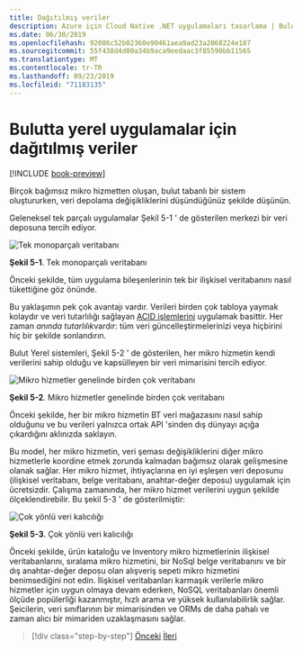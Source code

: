 ```yaml
---
title: Dağıtılmış veriler
description: Azure için Cloud Native .NET uygulamaları tasarlama | Bulut Yerel uygulamaları için dağıtılmış veriler
ms.date: 06/30/2019
ms.openlocfilehash: 92086c52b02360e90461aea9ad23a2068224e187
ms.sourcegitcommit: 55f438d4d00a34b9aca9eedaac3f85590bb11565
ms.translationtype: MT
ms.contentlocale: tr-TR
ms.lasthandoff: 09/23/2019
ms.locfileid: "71183135"
---
```

# <a name="distributed-data-for-cloud-native-apps"></a>Bulutta yerel uygulamalar için dağıtılmış veriler

[!INCLUDE [book-preview](../../../includes/book-preview.md)]

Birçok bağımsız mikro hizmetten oluşan, bulut tabanlı bir sistem oluştururken, veri depolama değişikliklerini düşündüğünüz şekilde düşünün.

Geleneksel tek parçalı uygulamalar Şekil 5-1 ' de gösterilen merkezi bir veri deposuna tercih ediyor. 

![Tek monoparçalı veritabanı](./media/single-monolithic-database.png)

**Şekil 5-1**. Tek monoparçalı veritabanı

Önceki şekilde, tüm uygulama bileşenlerinin tek bir ilişkisel veritabanını nasıl tükettiğine göz önünde.

Bu yaklaşımın pek çok avantajı vardır. Verileri birden çok tabloya yaymak kolaydır ve veri tutarlılığı sağlayan [ACID işlemlerini](https://docs.microsoft.com/windows/desktop/cossdk/acid-properties) uygulamak basittir. Her zaman *anında tutarlılık*vardır: tüm veri güncelleştirmelerinizi veya hiçbirini hiç bir şekilde sonlandırın.

Bulut Yerel sistemleri, Şekil 5-2 ' de gösterilen, her mikro hizmetin kendi verilerini sahip olduğu ve kapsülleyen bir veri mimarisini tercih ediyor.

![Mikro hizmetler genelinde birden çok veritabanı](./media/data-across-microservices.png)

**Şekil 5-2**. Mikro hizmetler genelinde birden çok veritabanı

Önceki şekilde, her bir mikro hizmetin BT veri mağazasını nasıl sahip olduğunu ve bu verileri yalnızca ortak API 'sinden dış dünyayı açığa çıkardığını aklınızda saklayın.
 
Bu model, her mikro hizmetin, veri şeması değişikliklerini diğer mikro hizmetlerle koordine etmek zorunda kalmadan bağımsız olarak gelişmesine olanak sağlar. Her mikro hizmet, ihtiyaçlarına en iyi eşleşen veri deposunu (ilişkisel veritabanı, belge veritabanı, anahtar-değer deposu) uygulamak için ücretsizdir. Çalışma zamanında, her mikro hizmet verilerini uygun şekilde ölçeklendirebilir. Bu şekil 5-3 ' de gösterilmiştir:

![Çok yönlü veri kalıcılığı](./media/polyglot-data-persistence.png)

**Şekil 5-3**. Çok yönlü veri kalıcılığı

Önceki şekilde, ürün kataloğu ve Inventory mikro hizmetlerinin ilişkisel veritabanlarını, sıralama mikro hizmetini, bir NoSql belge veritabanını ve bir dış anahtar-değer deposu olan alışveriş sepeti mikro hizmetini benimsediğini not edin. İlişkisel veritabanları karmaşık verilerle mikro hizmetler için uygun olmaya devam ederken, NoSQL veritabanları önemli ölçüde popülerliği kazanmıştır, hızlı arama ve yüksek kullanılabilirlik sağlar. Şeicilerin, veri sınıflarının bir mimarisinden ve ORMs de daha pahalı ve zaman alıcı bir mimariden uzaklaşmasını sağlar.

>[!div class="step-by-step"]
>[Önceki](service-mesh-communication-infrastructure.md)
>[İleri](data-patterns.md)
